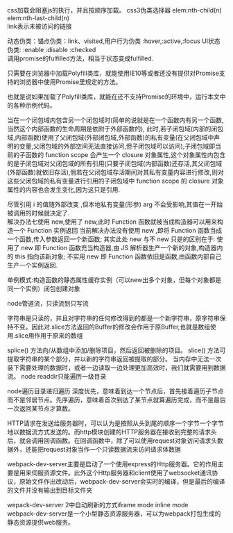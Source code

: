 css加载会阻塞js的执行，并且按顺序加载。
css3伪类选择器 elem:nth-child(n)  elem:nth-last-child(n)  
link表示未被访问的链接  

动态伪类：锚点伪类：link、visited,用户行为伪类 :hover,:active,:focus
UI状态伪类: :enable :disable :checked  
调用promise的fulfilled方法，相当于状态变成fulfilled.   

只需要在浏览器中加载Polyfill类库，就能使用IE10等或者还没有提供对Promise支持的浏览器中使用Promise里规定的方法。

也就是说如果加载了Polyfill类库，就能在还不支持Promise的环境中，运行本文中的各种示例代码。  

当在一个闭包域内包含另一个闭包域时(简单的说就是在一个函数内有另一个函数,当然这个内部函数的生命周期是依附于外部函数的), 此时,若子闭包域(内部的闭包域,内部函数)使用了父闭包域(外部闭包域,外部函数)的私有变量(在父闭包域中声明的变量,父闭包域的外部空间无法直接访问,但子闭包域可以访问),子闭包域即当前的子函数的 function scope 会产生一个 closure 对象属性,这个对象属性内包含的是子闭包域对父闭包域的所有引用(只要子闭包域(内部函数)还存活,其父闭包域(外部函数)就依旧存活),倘若在父闭包域存活期间对其私有变量内容进行修改,则对这些父闭包域的私有变量进行引用的子闭包域中 function scope 的 closure 对象属性的内容也会发生变化,因为这只是引用.   

尽管引用 i 的值随外部改变 ,但本地私有变量(形参) arg 不会受影响,其值在一开始被调用的时候就决定了.  
解决办法七使用 new,使用了 new,此时 Function 函数就被当成构造器可以用来构造一个 Function 实例返回
        当前解决办法没有使用 new ,即将 Function 函数当成一个函数,传入参数返回一个新函数;
        其实此处 new 与不 new 只是的区别在于:
            使用了 new 即 Function 函数充当构造器,由 JS 解析器生产一个新的对象,构造器内的 this 指向该新对象;
            不实用 new 即 Function 函数依旧是函数,由函数内部自己生产一个实例返回.


单例模式:构造函数的静态属性缓存实例（可以new出多个对象，但每个对象都是同一个实例）闭包创建对象  


node管道流，只读流到只写流

字符串是只读的，并且对字符串的任何修改得到的都是一个新字符串，原字符串保持不变。因此对.slice方法返回的Buffer的修改会作用于原Buffer,也就是数组使用.slice用作用于原来的数组   

splice() 方法向/从数组中添加/删除项目，然后返回被删除的项目。
slice() 方法可提取字符串的某个部分，并以新的字符串返回被提取的部分。
当内存中无法一次装下需要处理的数据时，或者一边读取一边处理更加高效时，我们就需要用到数据流。
node readdir只能遍历一级目录

node遍历目录递归遍历
深度优先，意味着到达一个节点后，首先接着遍历子节点而不是邻居节点。先序遍历，意味着首次到达了某节点就算遍历完成，而不是最后一次返回某节点才算数。


HTTP请求在发送给服务器时，可以认为是按照从头到尾的顺序一个字节一个字节地以数据流方式发送的。而http模块创建的HTTP服务器在接收到完整的请求头后，就会调用回调函数。在回调函数中，除了可以使用request对象访问请求头数据外，还能把request对象当作一个只读数据流来访问请求体数据

webpack-dev-server主要是启动了一个使用express的Http服务器。它的作用主要是用来伺服资源文件。此外这个Http服务器和client使用了websocket通讯协议，原始文件作出改动后，webpack-dev-server会实时的编译，但是最后的编译的文件并没有输出到目标文件夹  

wepack-dev-server 2中自动刷新的方式iframe mode inline mode   
webpack-dev-server是一个小型静态资源服务器，可以为webpack打包生成的静态资源提供web服务。  